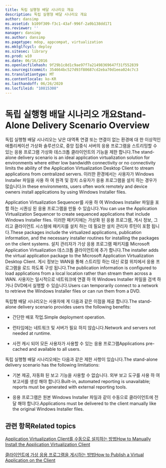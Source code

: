 ```yaml
---
title: 독립 실행형 배달 시나리오 개요
description: 독립 실행형 배달 시나리오 개요
author: dansimp
ms.assetid: b109f309-f3c1-43af-996f-2a9b138dd171
ms.reviewer: ''
manager: dansimp
ms.author: dansimp
ms.pagetype: mdop, appcompat, virtualization
ms.mktglfcycl: deploy
ms.sitesec: library
ms.prod: w10
ms.date: 06/16/2016
ms.openlocfilehash: 9f29b1c8d1c9ae97f7a21498369647f31f552839
ms.sourcegitcommit: 354664bc527d93f80687cd2eba70d1eea024c7c3
ms.translationtype: MT
ms.contentlocale: ko-KR
ms.lasthandoff: 06/26/2020
ms.locfileid: "10815308"
---
```

# <span data-ttu-id="2701a-103">독립 실행형 배달 시나리오 개요</span><span class="sxs-lookup"><span data-stu-id="2701a-103">Stand-Alone Delivery Scenario Overview</span></span>


<span data-ttu-id="2701a-104">독립 실행형 배달 시나리오는 낮은 대역폭 연결 또는 연결이 없는 환경에 대 한 이상적인 애플리케이션 가상화 솔루션으로, 중앙 집중식 서버의 응용 프로그램을 스트리밍할 수 있는 응용 프로그램 가상화 데스크톱 클라이언트의 기능을 제한 합니다.</span><span class="sxs-lookup"><span data-stu-id="2701a-104">The stand-alone delivery scenario is an ideal application virtualization solution for environments where either low bandwidth connectivity or no connectivity limits the ability of the Application Virtualization Desktop Client to stream applications from centralized servers.</span></span> <span data-ttu-id="2701a-105">이러한 환경에서는 사용자가 Windows Installer 파일을 사용 하 여 원격 및 장치 소유자가 응용 프로그램을 설치 하는 경우가 많습니다.</span><span class="sxs-lookup"><span data-stu-id="2701a-105">In these environments, users often work remotely and device owners install applications by using Windows Installer files.</span></span>

<span data-ttu-id="2701a-106">Application Virtualization Sequencer를 사용 하 여 Windows Installer 파일을 포함 하는 시퀀싱 된 응용 프로그램을 만들 수 있습니다.</span><span class="sxs-lookup"><span data-stu-id="2701a-106">You can use the Application Virtualization Sequencer to create sequenced applications that include Windows Installer files.</span></span> <span data-ttu-id="2701a-107">이러한 패키지에는 가상화 된 응용 프로그램, 게시 정보, 그리고 클라이언트 시스템에 패키지를 설치 하는 데 필요한 설치 관리자 루틴이 포함 됩니다.</span><span class="sxs-lookup"><span data-stu-id="2701a-107">These packages include the virtualized applications, publication information, and the necessary installer routines for installing the packages on the client systems.</span></span> <span data-ttu-id="2701a-108">설치 관리자가 가상 응용 프로그램 패키지를 Microsoft Application Virtualization 데스크톱 클라이언트에 추가 합니다.</span><span class="sxs-lookup"><span data-stu-id="2701a-108">The installer adds the virtual application package to the Microsoft Application Virtualization Desktop Client.</span></span> <span data-ttu-id="2701a-109">게시 정보는 WAN을 통해 스트리밍 하는 대신 로컬 위치에서 응용 프로그램을 로드 하도록 구성 됩니다.</span><span class="sxs-lookup"><span data-stu-id="2701a-109">The publication information is configured to load applications from a local location rather than stream them across a WAN.</span></span> <span data-ttu-id="2701a-110">사용자는 일시적으로 네트워크에 연결 하 여 Windows Installer 파일을 검색 하거나 DVD에서 실행할 수 있습니다.</span><span class="sxs-lookup"><span data-stu-id="2701a-110">Users can temporarily connect to a network to retrieve the Windows Installer files or can run them from a DVD.</span></span>

<span data-ttu-id="2701a-111">독립형 배달 시나리오는 사용자에 게 다음과 같은 이점을 제공 합니다.</span><span class="sxs-lookup"><span data-stu-id="2701a-111">The stand-alone delivery scenario provides users the following benefits:</span></span>

-   <span data-ttu-id="2701a-112">간단한 배포 작업.</span><span class="sxs-lookup"><span data-stu-id="2701a-112">Simple deployment operation.</span></span>

-   <span data-ttu-id="2701a-113">런타임에는 네트워크 및 서버가 필요 하지 않습니다.</span><span class="sxs-lookup"><span data-stu-id="2701a-113">Network and servers not needed at runtime.</span></span>

-   <span data-ttu-id="2701a-114">사전 캐시 되어 모든 사용자가 사용할 수 있는 응용 프로그램</span><span class="sxs-lookup"><span data-stu-id="2701a-114">Applications pre-cached and available to all users.</span></span>

<span data-ttu-id="2701a-115">독립 실행형 배달 시나리오에는 다음과 같은 제한 사항이 있습니다.</span><span class="sxs-lookup"><span data-stu-id="2701a-115">The stand-alone delivery scenario has the following limitations:</span></span>

-   <span data-ttu-id="2701a-116">기본 제공, 자동화 된 보고 기능을 사용할 수 없습니다. 외부 보고 도구를 사용 하 여 보고서를 생성 해야 합니다.</span><span class="sxs-lookup"><span data-stu-id="2701a-116">Built-in, automated reporting is unavailable; reports must be generated with external reporting tools.</span></span>

-   <span data-ttu-id="2701a-117">응용 프로그램은 원본 Windows Installer 파일과 같이 수동으로 클라이언트에 전달 해야 합니다.</span><span class="sxs-lookup"><span data-stu-id="2701a-117">Applications must be delivered to the client manually like the original Windows Installer files.</span></span>

## <span data-ttu-id="2701a-118">관련 항목</span><span class="sxs-lookup"><span data-stu-id="2701a-118">Related topics</span></span>


[<span data-ttu-id="2701a-119">Application Virtualization Client를 수동으로 설치하는 방법</span><span class="sxs-lookup"><span data-stu-id="2701a-119">How to Manually Install the Application Virtualization Client</span></span>](how-to-manually-install-the-application-virtualization-client.md)

[<span data-ttu-id="2701a-120">클라이언트에 가상 응용 프로그램을 게시하는 방법</span><span class="sxs-lookup"><span data-stu-id="2701a-120">How to Publish a Virtual Application on the Client</span></span>](how-to-publish-a-virtual-application-on-the-client.md)

 

 






